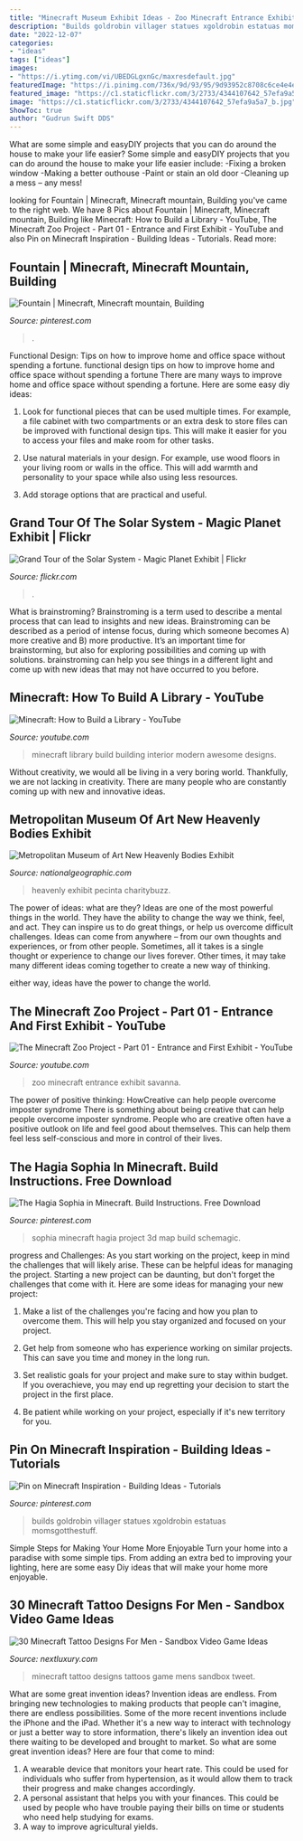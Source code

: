 ```yaml
---
title: "Minecraft Museum Exhibit Ideas - Zoo Minecraft Entrance Exhibit Savanna"
description: "Builds goldrobin villager statues xgoldrobin estatuas momsgotthestuff"
date: "2022-12-07"
categories:
- "ideas"
tags: ["ideas"]
images:
- "https://i.ytimg.com/vi/UBEDGLgxnGc/maxresdefault.jpg"
featuredImage: "https://i.pinimg.com/736x/9d/93/95/9d93952c8708c6ce4e4e5043326c529f.jpg"
featured_image: "https://c1.staticflickr.com/3/2733/4344107642_57efa9a5a7_b.jpg"
image: "https://c1.staticflickr.com/3/2733/4344107642_57efa9a5a7_b.jpg"
ShowToc: true
author: "Gudrun Swift DDS"
---
```



What are some simple and easyDIY projects that you can do around the house to make your life easier?
Some simple and easyDIY projects that you can do around the house to make your life easier include: 
-Fixing a broken window 
-Making a better outhouse 
-Paint or stain an old door 
-Cleaning up a mess – any mess!

	

		
looking for Fountain | Minecraft, Minecraft mountain, Building you've came to the right web. We have 8 Pics about Fountain | Minecraft, Minecraft mountain, Building like Minecraft: How to Build a Library - YouTube, The Minecraft Zoo Project - Part 01 - Entrance and First Exhibit - YouTube and also Pin on Minecraft Inspiration - Building Ideas - Tutorials. Read more:
		
    
## Fountain | Minecraft, Minecraft Mountain, Building

<img loading=lazy src="https://i.pinimg.com/736x/1f/01/2c/1f012c090499d430939851dcfe35619d--minecraft-fountain.jpg" onerror="this.onerror=null;this.src='https://tse1.mm.bing.net/th?id=OIP.-KpY0plqdEJ6YQkrKcPgeQHaNJ&amp;pid=15.1';" alt="Fountain | Minecraft, Minecraft mountain, Building">

_Source: pinterest.com_

>. 

	

Functional Design: Tips on how to improve home and office space without spending a fortune.
functional design tips on how to improve home and office space without spending a fortune
There are many ways to improve home and office space without spending a fortune. Here are some easy diy ideas:

1. Look for functional pieces that can be used multiple times. For example, a file cabinet with two compartments or an extra desk to store files can be improved with functional design tips. This will make it easier for you to access your files and make room for other tasks.

2. Use natural materials in your design. For example, use wood floors in your living room or walls in the office. This will add warmth and personality to your space while also using less resources.

3. Add storage options that are practical and useful.

    
## Grand Tour Of The Solar System - Magic Planet Exhibit | Flickr

<img loading=lazy src="https://c1.staticflickr.com/3/2733/4344107642_57efa9a5a7_b.jpg" onerror="this.onerror=null;this.src='https://tse2.mm.bing.net/th?id=OIP.ZZTGVQS5e5TSxN_iXGhSNwHaFu&amp;pid=15.1';" alt="Grand Tour of the Solar System - Magic Planet Exhibit | Flickr">

_Source: flickr.com_

>. 

	

What is brainstroming?
Brainstroming is a term used to describe a mental process that can lead to insights and new ideas. Brainstroming can be described as a period of intense focus, during which someone becomes A) more creative and B) more productive. It’s an important time for brainstorming, but also for exploring possibilities and coming up with solutions. brainstroming can help you see things in a different light and come up with new ideas that may not have occurred to you before.

    
## Minecraft: How To Build A Library - YouTube

<img loading=lazy src="https://i.ytimg.com/vi/UBEDGLgxnGc/maxresdefault.jpg" onerror="this.onerror=null;this.src='https://tse3.mm.bing.net/th?id=OIP.XKDFtvBUlSuBVOey8Y_mLAHaEK&amp;pid=15.1';" alt="Minecraft: How to Build a Library - YouTube">

_Source: youtube.com_

>minecraft library build building interior modern awesome designs. 

	

Without creativity, we would all be living in a very boring world. Thankfully, we are not lacking in creativity. There are many people who are constantly coming up with new and innovative ideas.

    
## Metropolitan Museum Of Art New Heavenly Bodies Exhibit

<img loading=lazy src="https://i.natgeofe.com/n/1480b59b-cfd7-46b9-807e-ab75e41c3992/the-met-heavenly-bodies.jpg?w=1200" onerror="this.onerror=null;this.src='https://tse4.mm.bing.net/th?id=OIP.7ye3PFS_5Xxyhq7q4w--0AHaE9&amp;pid=15.1';" alt="Metropolitan Museum of Art New Heavenly Bodies Exhibit">

_Source: nationalgeographic.com_

>heavenly exhibit pecinta charitybuzz. 

	

The power of ideas: what are they?
Ideas are one of the most powerful things in the world. They have the ability to change the way we think, feel, and act. They can inspire us to do great things, or help us overcome difficult challenges.
Ideas can come from anywhere – from our own thoughts and experiences, or from other people. Sometimes, all it takes is a single thought or experience to change our lives forever. Other times, it may take many different ideas coming together to create a new way of thinking.

 either way, ideas have the power to change the world.

    
## The Minecraft Zoo Project - Part 01 - Entrance And First Exhibit - YouTube

<img loading=lazy src="https://i.ytimg.com/vi/X3c-DeNZ8A8/maxresdefault.jpg" onerror="this.onerror=null;this.src='https://tse2.mm.bing.net/th?id=OIP.xXl1EEimuQ4vwYCyuWNL-gHaEK&amp;pid=15.1';" alt="The Minecraft Zoo Project - Part 01 - Entrance and First Exhibit - YouTube">

_Source: youtube.com_

>zoo minecraft entrance exhibit savanna. 

	

The power of positive thinking: HowCreative can help people overcome imposter syndrome
There is something about being creative that can help people overcome imposter syndrome. People who are creative often have a positive outlook on life and feel good about themselves. This can help them feel less self-conscious and more in control of their lives.

    
## The Hagia Sophia In Minecraft. Build Instructions. Free Download

<img loading=lazy src="https://i.pinimg.com/736x/29/2c/68/292c68284e90ccf24069bcf0ba081dcd--minecraft-projects-minecraft-stuff.jpg" onerror="this.onerror=null;this.src='https://tse1.mm.bing.net/th?id=OIP.dAxUrqe_KvPy81M3bWXluAHaD7&amp;pid=15.1';" alt="The Hagia Sophia in Minecraft. Build Instructions. Free Download">

_Source: pinterest.com_

>sophia minecraft hagia project 3d map build schemagic. 

	

progress and Challenges: As you start working on the project, keep in mind the challenges that will likely arise. These can be helpful ideas for managing the project.
Starting a new project can be daunting, but don't forget the challenges that come with it. Here are some ideas for managing your new project:
1. Make a list of the challenges you're facing and how you plan to overcome them. This will help you stay organized and focused on your project.

2. Get help from someone who has experience working on similar projects. This can save you time and money in the long run.

3. Set realistic goals for your project and make sure to stay within budget. If you overachieve, you may end up regretting your decision to start the project in the first place.

4. Be patient while working on your project, especially if it's new territory for you.

    
## Pin On Minecraft Inspiration - Building Ideas - Tutorials

<img loading=lazy src="https://i.pinimg.com/736x/9d/93/95/9d93952c8708c6ce4e4e5043326c529f.jpg" onerror="this.onerror=null;this.src='https://tse1.mm.bing.net/th?id=OIP.c43N2RW6qEcmGSD56AwAwwHaHa&amp;pid=15.1';" alt="Pin on Minecraft Inspiration - Building Ideas - Tutorials">

_Source: pinterest.com_

>builds goldrobin villager statues xgoldrobin estatuas momsgotthestuff. 

	

Simple Steps for Making Your Home More Enjoyable
Turn your home into a paradise with some simple tips. From adding an extra bed to improving your lighting, here are some easy Diy ideas that will make your home more enjoyable.

    
## 30 Minecraft Tattoo Designs For Men - Sandbox Video Game Ideas

<img loading=lazy src="http://nextluxury.com/wp-content/uploads/minecraft-mens-tattoo-designs.jpg" onerror="this.onerror=null;this.src='https://tse2.mm.bing.net/th?id=OIP.M4T8ShmkFniiVy-HrM0lNgHaJ4&amp;pid=15.1';" alt="30 Minecraft Tattoo Designs For Men - Sandbox Video Game Ideas">

_Source: nextluxury.com_

>minecraft tattoo designs tattoos game mens sandbox tweet. 

	

What are some great invention ideas?
Invention ideas are endless. From bringing new technologies to making products that people can't imagine, there are endless possibilities. Some of the more recent inventions include the iPhone and the iPad. Whether it's a new way to interact with technology or just a better way to store information, there's likely an invention idea out there waiting to be developed and brought to market. So what are some great invention ideas? Here are four that come to mind: 
1) A wearable device that monitors your heart rate. This could be used for individuals who suffer from hypertension, as it would allow them to track their progress and make changes accordingly. 
2) A personal assistant that helps you with your finances. This could be used by people who have trouble paying their bills on time or students who need help studying for exams. 
3) A way to improve agricultural yields.

